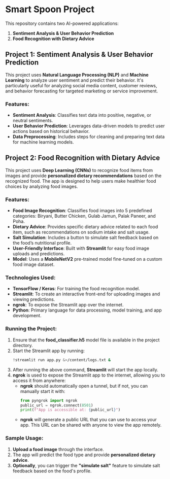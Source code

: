 # Smart Spoon Project

This repository contains two AI-powered applications:

1. **Sentiment Analysis & User Behavior Prediction**
2. **Food Recognition with Dietary Advice**

## Project 1: Sentiment Analysis & User Behavior Prediction

This project uses **Natural Language Processing (NLP)** and **Machine Learning** to analyze user sentiment and predict their behavior. It's particularly useful for analyzing social media content, customer reviews, and behavior forecasting for targeted marketing or service improvement.

### Features:
- **Sentiment Analysis**: Classifies text data into positive, negative, or neutral sentiments.
- **User Behavior Prediction**: Leverages data-driven models to predict user actions based on historical behavior.
- **Data Preprocessing**: Includes steps for cleaning and preparing text data for machine learning models.


## Project 2: Food Recognition with Dietary Advice

This project uses **Deep Learning (CNNs)** to recognize food items from images and provide **personalized dietary recommendations** based on the recognized food. The app is designed to help users make healthier food choices by analyzing food images.

### Features:
- **Food Image Recognition**: Classifies food images into 5 predefined categories: Biryani, Butter Chicken, Gulab Jamun, Palak Paneer, and Poha.
- **Dietary Advice**: Provides specific dietary advice related to each food item, such as recommendations on sodium intake and salt usage.
- **Salt Simulation**: Includes a button to simulate salt feedback based on the food’s nutritional profile.
- **User-Friendly Interface**: Built with **Streamlit** for easy food image uploads and predictions.
- **Model**: Uses a **MobileNetV2** pre-trained model fine-tuned on a custom food image dataset.

### Technologies Used:
- **TensorFlow / Keras**: For training the food recognition model.
- **Streamlit**: To create an interactive front-end for uploading images and viewing predictions.
- **ngrok**: To expose the Streamlit app over the internet.
- **Python**: Primary language for data processing, model training, and app development.

### Running the Project:
1. Ensure that the **food_classifier.h5** model file is available in the project directory.
2.  Start the Streamlit app by running:
    ```bash
    !streamlit run app.py &>/content/logs.txt & 
    ```
3. After running the above command, **Streamlit** will start the app locally.
4. **ngrok** is used to expose the Streamlit app to the internet, allowing you to access it from anywhere:
    - **ngrok** should automatically open a tunnel, but if not, you can manually start it with:
      ```python
      from pyngrok import ngrok
      public_url = ngrok.connect(8501)
      print(f"App is accessible at: {public_url}")
      ```
    - **ngrok** will generate a public URL that you can use to access your app. This URL can be shared with anyone to view the app remotely.

### Sample Usage:
1. **Upload a food image** through the interface.
2. The app will predict the food type and provide **personalized dietary advice**.
3. **Optionally**, you can trigger the **"simulate salt"** feature to simulate salt feedback based on the food's profile.


